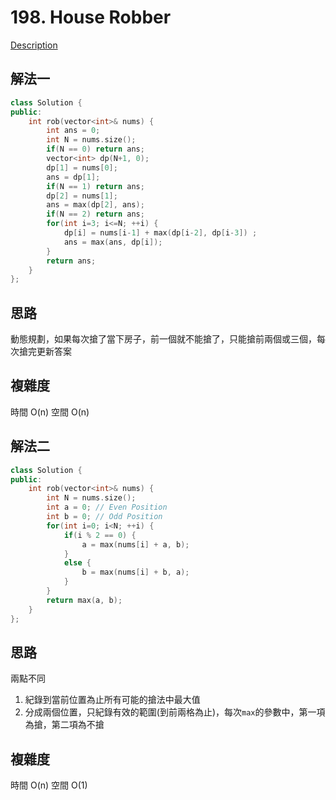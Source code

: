 # 198. House Robber

[Description](https://leetcode.com/problems/house-robber/description/)

## 解法一
```C++
class Solution {
public:
    int rob(vector<int>& nums) {
        int ans = 0;
        int N = nums.size();
        if(N == 0) return ans;
        vector<int> dp(N+1, 0);
        dp[1] = nums[0];
        ans = dp[1];
        if(N == 1) return ans;
        dp[2] = nums[1];
        ans = max(dp[2], ans);
        if(N == 2) return ans;
        for(int i=3; i<=N; ++i) {
            dp[i] = nums[i-1] + max(dp[i-2], dp[i-3]) ;
            ans = max(ans, dp[i]);
        }
        return ans;
    }
};
```

## 思路
動態規劃，如果每次搶了當下房子，前一個就不能搶了，只能搶前兩個或三個，每次搶完更新答案

## 複雜度
時間 O(n)
空間 O(n)

## 解法二
```C++
class Solution {
public:
    int rob(vector<int>& nums) {
        int N = nums.size();
        int a = 0; // Even Position
        int b = 0; // Odd Position
        for(int i=0; i<N; ++i) {
            if(i % 2 == 0) {
                a = max(nums[i] + a, b);
            }
            else {
                b = max(nums[i] + b, a);
            }
        }
        return max(a, b);
    }
};
```
## 思路
兩點不同
1. 紀錄到當前位置為止所有可能的搶法中最大值
2. 分成兩個位置，只紀錄有效的範圍(到前兩格為止)，每次`max`的參數中，第一項為搶，第二項為不搶

## 複雜度
時間 O(n)
空間 O(1)